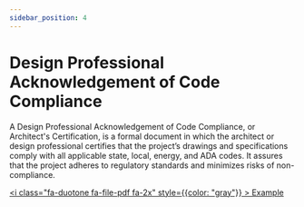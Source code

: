 ```yaml
---
sidebar_position: 4
---
```


# Design Professional Acknowledgement of Code Compliance

A Design Professional Acknowledgement of Code Compliance, or Architect's Certification, is a formal document in which the architect or design professional certifies that the project’s drawings and specifications comply with all applicable state, local, energy, and ADA codes. It assures that the project adheres to regulatory standards and minimizes risks of non-compliance.

<a href="/pdf/pnc/arch-code-compliance.pdf" download><i class="fa-duotone fa-file-pdf fa-2x" style={{color: "gray"}} ></i>&nbsp;Example</a>
